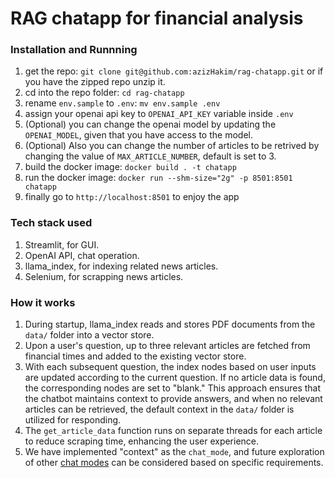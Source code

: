 # RAG chatapp for financial analysis

### Installation and Runnning
1. get the repo: `git clone git@github.com:azizHakim/rag-chatapp.git` or if you have the zipped repo unzip it.
2. cd into the repo folder: `cd rag-chatapp`
3. rename `env.sample` to `.env`:  `mv env.sample .env`
4. assign your openai api key to `OPENAI_API_KEY` variable inside `.env`
5. (Optional) you can change the openai model by updating the `OPENAI_MODEL`, given that you have access to the model.
6. (Optional) Also you can change the number of articles to be retrived by changing the value of `MAX_ARTICLE_NUMBER`, default is set to 3.
3. build the docker image: `docker build . -t chatapp`
4. run the docker image: `docker run --shm-size="2g" -p 8501:8501 chatapp`
5. finally go to `http://localhost:8501` to enjoy the app

### Tech stack used
1. Streamlit, for GUI.
2. OpenAI API, chat operation.
2. llama_index, for indexing related news articles.
3. Selenium, for scrapping news articles.

### How it works
1. During startup, llama_index reads and stores PDF documents from the `data/` folder into a vector store.
2. Upon a user's question, up to three relevant articles are fetched from financial times and added to the existing vector store.
3. With each subsequent question, the index nodes based on user inputs are updated according to the current question. If no article data is found, the corresponding nodes are set to "blank." This approach ensures that the chatbot maintains context to provide answers, and when no relevant articles can be retrieved, the default context in the `data/` folder is utilized for responding.
4. The `get_article_data` function runs on separate threads for each article to reduce scraping time, enhancing the user experience.
5. We have implemented "context" as the `chat_mode`, and future exploration of other [chat modes](https://docs.llamaindex.ai/en/stable/module_guides/deploying/chat_engines/usage_pattern.html#configuring-a-chat-engine) can be considered based on specific requirements.